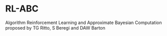 # RL-ABC
Algorithm Reinforcement Learning and Approximate Bayesian Computation proposed by TG Ritto, S Beregi and DAW Barton
